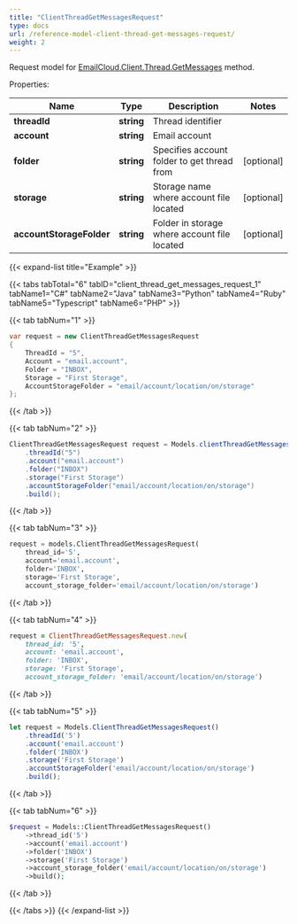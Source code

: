 ```yaml
---
title: "ClientThreadGetMessagesRequest"
type: docs
url: /reference-model-client-thread-get-messages-request/
weight: 2
---
```


Request model for [EmailCloud.Client.Thread.GetMessages](/email/reference-client-thread-api/#getmessages) method.

Properties:

Name | Type | Description | Notes
---- | ---- | ----------- | -----
**threadId** |**string**|Thread identifier |
**account** |**string**|Email account |
**folder** |**string**|Specifies account folder to get thread from              |[optional] 
**storage** |**string**|Storage name where account file located |[optional] 
**accountStorageFolder** |**string**|Folder in storage where account file located |[optional] 

{{< expand-list title="Example" >}}

{{< tabs tabTotal="6" tabID="client_thread_get_messages_request_1" tabName1="C#" tabName2="Java" tabName3="Python" tabName4="Ruby" tabName5="Typescript" tabName6="PHP" >}}

{{< tab tabNum="1" >}}

```csharp
var request = new ClientThreadGetMessagesRequest
{ 
    ThreadId = "5",
    Account = "email.account",
    Folder = "INBOX",
    Storage = "First Storage",
    AccountStorageFolder = "email/account/location/on/storage"
};
```

{{< /tab >}}

{{< tab tabNum="2" >}}

```java
ClientThreadGetMessagesRequest request = Models.clientThreadGetMessagesRequest()
    .threadId("5")
    .account("email.account")
    .folder("INBOX")
    .storage("First Storage")
    .accountStorageFolder("email/account/location/on/storage")
    .build();
```

{{< /tab >}}

{{< tab tabNum="3" >}}

```python
request = models.ClientThreadGetMessagesRequest(
    thread_id='5',
    account='email.account',
    folder='INBOX',
    storage='First Storage',
    account_storage_folder='email/account/location/on/storage')
```

{{< /tab >}}

{{< tab tabNum="4" >}}

```ruby
request = ClientThreadGetMessagesRequest.new(
    thread_id: '5',
    account: 'email.account',
    folder: 'INBOX',
    storage: 'First Storage',
    account_storage_folder: 'email/account/location/on/storage')
```

{{< /tab >}}

{{< tab tabNum="5" >}}

```typescript
let request = Models.ClientThreadGetMessagesRequest()
    .threadId('5')
    .account('email.account')
    .folder('INBOX')
    .storage('First Storage')
    .accountStorageFolder('email/account/location/on/storage')
    .build();
```

{{< /tab >}}

{{< tab tabNum="6" >}}

```php
$request = Models::ClientThreadGetMessagesRequest()
    ->thread_id('5')
    ->account('email.account')
    ->folder('INBOX')
    ->storage('First Storage')
    ->account_storage_folder('email/account/location/on/storage')
    ->build();
```

{{< /tab >}}

{{< /tabs >}}
{{< /expand-list >}}

